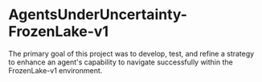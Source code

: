 # AgentsUnderUncertainty-FrozenLake-v1
The primary goal of this project was to develop, test, and refine a strategy to enhance an agent's capability to navigate successfully within the FrozenLake-v1 environment.
